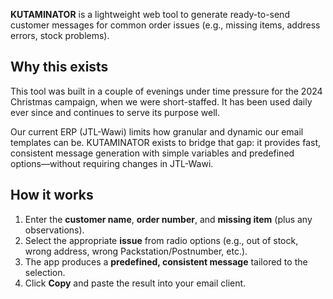 **KUTAMINATOR** is a lightweight web tool to generate ready-to-send customer messages for common order issues (e.g., missing items, address errors, stock problems).

## Why this exists

This tool was built in a couple of evenings under time pressure for the 2024 Christmas campaign, when we were short-staffed. It has been used daily ever since and continues to serve its purpose well.

Our current ERP (JTL-Wawi) limits how granular and dynamic our email templates can be. KUTAMINATOR exists to bridge that gap: it provides fast, consistent message generation with simple variables and predefined options—without requiring changes in JTL-Wawi.

## How it works

1. Enter the **customer name**, **order number**, and **missing item** (plus any observations).
2. Select the appropriate **issue** from radio options (e.g., out of stock, wrong address, wrong Packstation/Postnumber, etc.).
3. The app produces a **predefined, consistent message** tailored to the selection.
4. Click **Copy** and paste the result into your email client.
